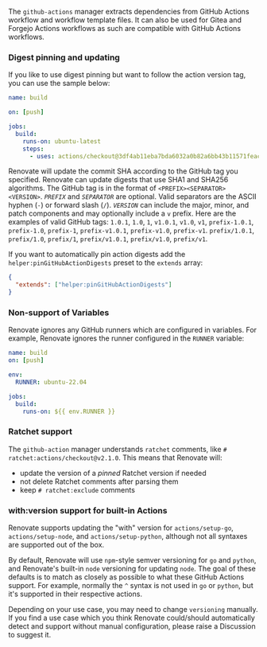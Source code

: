 The `github-actions` manager extracts dependencies from GitHub Actions workflow and workflow template files.
It can also be used for Gitea and Forgejo Actions workflows as such are compatible with GitHub Actions workflows.

### Digest pinning and updating

If you like to use digest pinning but want to follow the action version tag, you can use the sample below:

```yaml
name: build

on: [push]

jobs:
  build:
    runs-on: ubuntu-latest
    steps:
      - uses: actions/checkout@3df4ab11eba7bda6032a0b82a6bb43b11571feac # v4.0.0
```

Renovate will update the commit SHA according to the GitHub tag you specified.
Renovate can update digests that use SHA1 and SHA256 algorithms.
The GitHub tag is in the format of `<PREFIX><SEPARATOR><VERSION>`.
_`PREFIX`_ and _`SEPARATOR`_ are optional.
Valid separators are the ASCII hyphen (`-`) or forward slash (`/`).
_`VERSION`_ can include the major, minor, and patch components and may optionally include a `v` prefix.
Here are the examples of valid GitHub tags:
`1.0.1`, `1.0`, `1`,
`v1.0.1`, `v1.0`, `v1`,
`prefix-1.0.1`, `prefix-1.0`, `prefix-1`,
`prefix-v1.0.1`, `prefix-v1.0`, `prefix-v1`.
`prefix/1.0.1`, `prefix/1.0`, `prefix/1`,
`prefix/v1.0.1`, `prefix/v1.0`, `prefix/v1`.

If you want to automatically pin action digests add the `helper:pinGitHubActionDigests` preset to the `extends` array:

```json
{
  "extends": ["helper:pinGitHubActionDigests"]
}
```

### Non-support of Variables

Renovate ignores any GitHub runners which are configured in variables.
For example, Renovate ignores the runner configured in the `RUNNER` variable:

```yaml
name: build
on: [push]

env:
  RUNNER: ubuntu-22.04

jobs:
  build:
    runs-on: ${{ env.RUNNER }}
```

### Ratchet support

The `github-action` manager understands `ratchet` comments, like `# ratchet:actions/checkout@v2.1.0`.
This means that Renovate will:

- update the version of a _pinned_ Ratchet version if needed
- not delete Ratchet comments after parsing them
- keep `# ratchet:exclude` comments

### with:version support for built-in Actions

Renovate supports updating the "with" version for `actions/setup-go`, `actions/setup-node`, and `actions/setup-python`, although not all syntaxes are supported out of the box.

By default, Renovate will use `npm`-style semver versioning for `go` and `python`, and Renovate's built-in `node` versioning for updating `node`.
The goal of these defaults is to match as closely as possible to what these GitHub Actions support.
For example, normally the `^` syntax is not used in `go` or `python`, but it's supported in their respective actions.

Depending on your use case, you may need to change `versioning` manually.
If you find a use case which you think Renovate could/should automatically detect and support without manual configuration, please raise a Discussion to suggest it.
